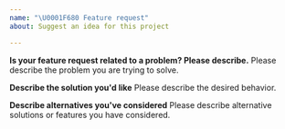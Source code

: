 ```yaml
---
name: "\U0001F680 Feature request"
about: Suggest an idea for this project

---
```


<!--
Thank you for suggesting an idea to make this project better!

Please fill in as much of the template below as you're able.
-->

**Is your feature request related to a problem? Please describe.**
Please describe the problem you are trying to solve.

**Describe the solution you'd like**
Please describe the desired behavior.

**Describe alternatives you've considered**
Please describe alternative solutions or features you have considered.
